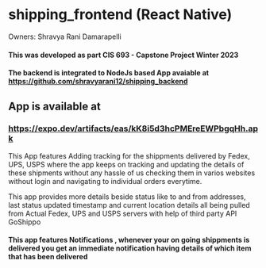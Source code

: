 # shipping_frontend (React Native)
Owners: Shravya Rani Damarapelli


#### This was developed as part CIS 693 - Capstone Project Winter 2023

#### The backend is integrated to NodeJs based App avaiable at https://github.com/shravyarani12/shipping_backend


## App is available at 
### https://expo.dev/artifacts/eas/kK8i5d3hcPMEreEWPbgqHh.apk

This App features Adding tracking for the shippments delivered by Fedex, UPS, USPS where the app keeps on tracking and updating the details of these shipments
without any hassle of us checking them in varios websites without login and navigating to individual orders everytime.

This app provides more details beside status like to and from addresses, last status updated timestamp and current location details all being pulled from Actual Fedex, UPS and USPS servers with help of third party API GoShippo

#### This app features Notifications , whenever your on going shippments is delivered you get an immediate notification having details of which item that has been delivered

